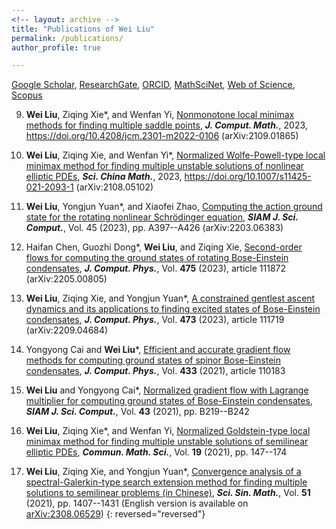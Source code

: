 ```yaml
---
<!-- layout: archive -->
title: "Publications of Wei Liu"
permalink: /publications/
author_profile: true

---
```


<!-- URLs: -->
[Google Scholar](https://scholar.google.com/citations?user=boygCawAAAAJ&hl=en), 
[ResearchGate](https://www.researchgate.net/profile/Wei-Liu-698), 
[ORCID](https://orcid.org/0000-0002-2926-2667), 
[MathSciNet](https://mathscinet.ams.org/mathscinet/MRAuthorID/1423454),
[Web of Science](https://www.webofscience.com/wos/author/record/HGB-8197-2022), 
[Scopus](http://www.scopus.com/inward/authorDetails.url?authorID=57221932549&partnerID=MN8TOARS)

 
<!-- {% if author.googlescholar %}
  You can also find my articles on <u><a href="{{author.googlescholar}}">my Google Scholar profile</a>.</u>
{% endif %} 

{% include base_path %}

{% for post in site.publications reversed %}
  {% include archive-single.html %}
{% endfor %}
 -->
 
 
<!-- Preprints
======
 -->


<!-- Peer Reviewed Papers
====== -->


<!-- Accepted
====== -->


<!-- Published
======  -->

9. **Wei Liu**, Ziqing Xie*, and Wenfan Yi, 
  [Nonmonotone local minimax methods for finding multiple saddle points](https://global-sci.org/intro/online/read?online_id=2012), 
  _**J. Comput. Math.**_, 2023, https://doi.org/10.4208/jcm.2301-m2022-0106 (arXiv:2109.01865)

8. **Wei Liu**, Ziqing Xie, and Wenfan Yi*, 
  [Normalized Wolfe-Powell-type local minimax method for finding multiple unstable solutions of nonlinear elliptic PDEs](https://link.springer.com/article/10.1007/s11425-021-2093-1), 
  _**Sci. China Math.**_, 2023, https://doi.org/10.1007/s11425-021-2093-1 (arXiv:2108.05102) 

7. **Wei Liu**, Yongjun Yuan*, and Xiaofei Zhao,
  [Computing the action ground state for the rotating nonlinear Schrödinger equation](https://doi.org/10.1137/22M148416X), 
  _**SIAM J. Sci. Comput.**_, Vol. 45 (2023), pp. A397--A426 (arXiv:2203.06383)

6. Haifan Chen, Guozhi Dong*, **Wei Liu**, and Ziqing Xie, 
  [Second-order flows for computing the ground states of rotating Bose-Einstein condensates](https://doi.org/10.1016/j.jcp.2022.111872),
  _**J. Comput. Phys.**_, Vol. **475** (2023), article 111872 (arXiv:2205.00805)

5. **Wei Liu**, Ziqing Xie, and Yongjun Yuan*,
  [A constrained gentlest ascent dynamics and its applications to finding excited states of Bose-Einstein condensates](https://doi.org/10.1016/j.jcp.2022.111719), 
  _**J. Comput. Phys.**_, Vol. **473** (2023), article 111719 (arXiv:2209.04684)

4. Yongyong Cai and **Wei Liu***,
  [Efficient and accurate gradient flow methods for computing ground states of spinor Bose-Einstein condensates](https://doi.org/10.1016/j.jcp.2021.110183), 
  _**J. Comput. Phys.**_, Vol. **433** (2021), article 110183

3. **Wei Liu** and Yongyong Cai*, 
  [Normalized gradient flow with Lagrange multiplier for computing ground states of Bose-Einstein condensates](https://doi.org/10.1137/20M1328002), 
  _**SIAM J. Sci. Comput.**_, Vol. **43** (2021), pp. B219--B242

2. **Wei Liu**, Ziqing Xie*, and Wenfan Yi, 
  [Normalized Goldstein-type local minimax method for finding multiple unstable solutions of semilinear elliptic PDEs](https://doi.org/10.4310/CMS.2021.v19.n1.a6), 
  _**Commun. Math. Sci.**_, Vol. **19** (2021), pp. 147--174

1. **Wei Liu**, Ziqing Xie, and Yongjun Yuan*, 
  [Convergence analysis of a spectral-Galerkin-type search extension method for finding multiple solutions to semilinear problems (in Chinese)](https://doi.org/10.1360/SCM-2019-0357),
  _**Sci. Sin. Math.**_, Vol. **51** (2021), pp. 1407--1431
  (English version is available on [arXiv:2308.06529](https://arxiv.org/abs/2308.06529))
{: reversed="reversed"}


